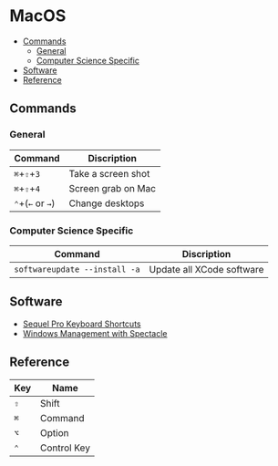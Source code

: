 # MacOS

<!-- TOC depthFrom:2 -->

- [Commands](#commands)
    - [General](#general)
    - [Computer Science Specific](#computer-science-specific)
- [Software](#software)
- [Reference](#reference)

<!-- /TOC -->

## Commands

### General

Command | Discription
--- | ---
`⌘`+`⇧`+`3` | Take a screen shot
`⌘`+`⇧`+`4` | Screen grab on Mac
`⌃`+(`←` or `→`) | Change desktops

### Computer Science Specific

Command | Discription
--- | ---
`softwareupdate --install -a` | Update all XCode software


## Software

- [Sequel Pro Keyboard Shortcuts](https://sequelpro.com/docs/get-started/keyboard-shortcuts)
- [Windows Management with Spectacle](https://github.com/eczarny/spectacle)

## Reference

Key | Name
--- | ---
`⇧` | Shift
`⌘` | Command
`⌥` | Option
`⌃` | Control Key
